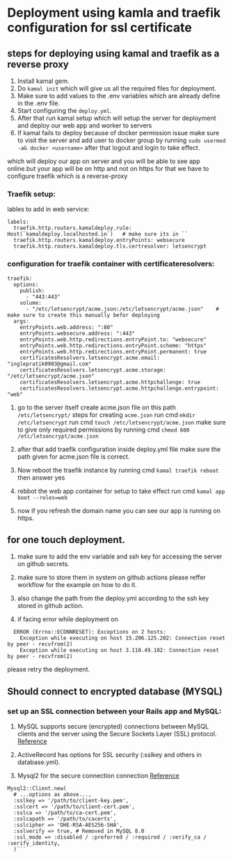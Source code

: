 # Deployment using kamla and traefik configuration for ssl certificate

## steps for deploying using kamal and traefik as a reverse proxy

1. Install kamal gem.
2. Do `kamal init`  which will give us all the required files for deployment.
3. Make sure to add values to the .env variables which are already define in the .env file.
4. Start configuring the `deploy.yml`.
5. After that run kamal setup which will setup the server for deployment and deploy our web app and worker to servers
6. If kamal fails to deploy because of docker permission issue make sure to visit the server and add user to docker group by running `sudo usermod -aG docker <username>` after that logout and login to take effect.


which will deploy our app on server and you will be able to see app online.but your app will be on http and not on https for that we have to configure traefik which is a reverse-proxy

### Traefik setup:
lables to add in web service:
    
    labels:
      traefik.http.routers.kamaldeploy.rule: Host(`kamaldeploy.localhosted.in`)   # make sure its in ``
      traefik.http.routers.kamaldeploy.entryPoints: websecure
      traefik.http.routers.kamaldeploy.tls.certresolver: letsencrypt              

### configuration for traefik container with certificateresolvers:

    traefik:
      options:
        publish:
          - "443:443"
        volume:
          - "/etc/letsencrypt/acme.json:/etc/letsencrypt/acme.json"    # make sure to create this manually befor deploying
      args:
        entryPoints.web.address: ":80"
        entryPoints.websecure.address: ":443"
        entryPoints.web.http.redirections.entryPoint.to: "websecure"
        entryPoints.web.http.redirections.entryPoint.scheme: "https"
        entryPoints.web.http.redirections.entryPoint.permanent: true
        certificatesResolvers.letsencrypt.acme.email: "inglepratik0903@gmail.com"
        certificatesResolvers.letsencrypt.acme.storage: "/etc/letsencrypt/acme.json"
        certificatesResolvers.letsencrypt.acme.httpchallenge: true
        certificatesResolvers.letsencrypt.acme.httpchallenge.entrypoint: "web"

1. go to the server itself create acme.json file on this path `/etc/letsencrypt/`
steps for creating `acme.json`
run cmd `mkdir /etc/letsencrypt`
run cmd `touch /etc/letsencrypt/acme.json`
make sure to give only required permissions
by running cmd `chmod 600 /etc/letsencrypt/acme.json`

2. after that add traefik configuration inside deploy.yml file make sure the path given for acme.json file is correct.

3. Now reboot the traefik instance by running cmd `kamal traefik reboot` then answer yes

4. rebbot the web app container for setup to take effect run cmd `kamal app boot --roles=web`

5. now if you refresh the domain name you can see our app is running on https.

## for one touch deployment.

1. make sure to add the env variable and ssh key for accessing the server on github secrets.

2. make sure to store them in system on github actions please reffer workflow for the example on how to do it.

3. also change the path from the deploy.yml according to the ssh key stored in github action.

4. if facing error while deployment on 
```
  ERROR (Errno::ECONNRESET): Exceptions on 2 hosts:
    Exception while executing on host 15.206.125.202: Connection reset by peer - recvfrom(2)
    Exception while executing on host 3.110.49.102: Connection reset by peer - recvfrom(2)
```
please retry the deployment.

## Should connect to encrypted database (MYSQL)

### set up an SSL connection between your Rails app and MySQL:
1. MySQL supports secure (encrypted) connections between MySQL clients and the server using the Secure Sockets Layer (SSL) protocol. [Reference](https://dev.mysql.com/doc/mysql-secure-deployment-guide/8.0/en/secure-deployment-secure-connections.html)

2. ActiveRecord has options for SSL security (:sslkey and others in database.yml).

3. Mysql2 for the secure connection connection [Reference](https://github.com/brianmario/mysql2?tab=readme-ov-file#ssltls-options)

```
Mysql2::Client.new(
  # ...options as above...,
  :sslkey => '/path/to/client-key.pem',
  :sslcert => '/path/to/client-cert.pem',
  :sslca => '/path/to/ca-cert.pem',
  :sslcapath => '/path/to/cacerts',
  :sslcipher => 'DHE-RSA-AES256-SHA',
  :sslverify => true, # Removed in MySQL 8.0
  :ssl_mode => :disabled / :preferred / :required / :verify_ca / :verify_identity,
  )```

